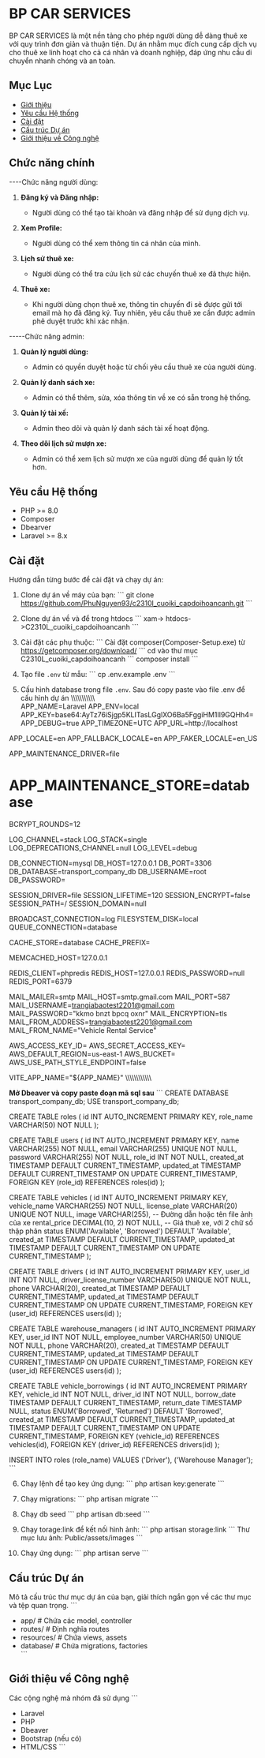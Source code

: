 # BP CAR SERVICES
BP CAR SERVICES là một nền tảng cho phép người dùng dễ dàng thuê xe với quy trình đơn giản và thuận tiện. Dự án nhằm mục đích cung cấp dịch vụ cho thuê xe linh hoạt cho cả cá nhân và doanh nghiệp, đáp ứng nhu cầu di chuyển nhanh chóng và an toàn.

## Mục Lục

- [Giới thiệu](#giới-thiệu)
- [Yêu cầu Hệ thống](#yêu-cầu-hệ-thống)
- [Cài đặt](#cài-đặt)
- [Cấu trúc Dự án](#cấu-trúc-dự-án)
- [Giới thiệu về Công nghệ](#giới-thiệu-về-công-nghệ)


## Chức năng chính

----Chức năng người dùng:
1. **Đăng ký và Đăng nhập:** 
   - Người dùng có thể tạo tài khoản và đăng nhập để sử dụng dịch vụ.

2. **Xem Profile:** 
   - Người dùng có thể xem thông tin cá nhân của mình.

3. **Lịch sử thuê xe:** 
   - Người dùng có thể tra cứu lịch sử các chuyến thuê xe đã thực hiện.

4. **Thuê xe:** 
   - Khi người dùng chọn thuê xe, thông tin chuyến đi sẽ được gửi tới email mà họ đã đăng ký. Tuy nhiên, yêu cầu thuê xe cần được admin phê duyệt trước khi xác nhận.

-----Chức năng admin:
1. **Quản lý người dùng:** 
   - Admin có quyền duyệt hoặc từ chối yêu cầu thuê xe của người dùng.

2. **Quản lý danh sách xe:** 
   - Admin có thể thêm, sửa, xóa thông tin về xe có sẵn trong hệ thống.

3. **Quản lý tài xế:** 
   - Admin theo dõi và quản lý danh sách tài xế hoạt động.

4. **Theo dõi lịch sử mượn xe:** 
   - Admin có thể xem lịch sử mượn xe của người dùng để quản lý tốt hơn.

## Yêu cầu Hệ thống

- PHP >= 8.0
- Composer
- Dbearver
- Laravel >= 8.x

## Cài đặt

Hướng dẫn từng bước để cài đặt và chạy dự án:

1. Clone dự án về máy của bạn:
    \`\`\`
   git clone https://github.com/PhuNguyen93/c2310l_cuoiki_capdoihoancanh.git
    \`\`\`

2. Clone dự án về và để trong htdocs
    \`\`\`
    xam-> htdocs->C2310L_cuoiki_capdoihoancanh
    \`\`\`

3. Cài đặt các phụ thuộc:
    \`\`\`
    Cài đặt composer(Composer-Setup.exe) từ https://getcomposer.org/download/
    \`\`\`
    cd vào thư mục C2310L_cuoiki_capdoihoancanh
   \`\`\`
    composer install
   \`\`\`

4. Tạo file `.env` từ mẫu:
   \`\`\`
   cp .env.example .env
   \`\`\`

5. Cấu hình database trong file `.env`.
    Sau đó copy paste vào file .env để cấu hình dự án
\\\\\\\\\\\\\\\\\\\\\\\
APP_NAME=Laravel
APP_ENV=local
APP_KEY=base64:AyTz76iSjgp5KLITasLGglXO6Ba5FggiHM1Il9GQHh4=
APP_DEBUG=true
APP_TIMEZONE=UTC
APP_URL=http://localhost

APP_LOCALE=en
APP_FALLBACK_LOCALE=en
APP_FAKER_LOCALE=en_US

APP_MAINTENANCE_DRIVER=file
# APP_MAINTENANCE_STORE=database

BCRYPT_ROUNDS=12

LOG_CHANNEL=stack
LOG_STACK=single
LOG_DEPRECATIONS_CHANNEL=null
LOG_LEVEL=debug

DB_CONNECTION=mysql
DB_HOST=127.0.0.1
DB_PORT=3306
DB_DATABASE=transport_company_db
DB_USERNAME=root
DB_PASSWORD=

SESSION_DRIVER=file
SESSION_LIFETIME=120
SESSION_ENCRYPT=false
SESSION_PATH=/
SESSION_DOMAIN=null

BROADCAST_CONNECTION=log
FILESYSTEM_DISK=local
QUEUE_CONNECTION=database

CACHE_STORE=database
CACHE_PREFIX=

MEMCACHED_HOST=127.0.0.1

REDIS_CLIENT=phpredis
REDIS_HOST=127.0.0.1
REDIS_PASSWORD=null
REDIS_PORT=6379

MAIL_MAILER=smtp
MAIL_HOST=smtp.gmail.com
MAIL_PORT=587
MAIL_USERNAME=trangiabaotest2201@gmail.com
MAIL_PASSWORD="kkmo bnzt bpcq oxnr"
MAIL_ENCRYPTION=tls
MAIL_FROM_ADDRESS=trangiabaotest2201@gmail.com
MAIL_FROM_NAME="Vehicle Rental Service"

AWS_ACCESS_KEY_ID=
AWS_SECRET_ACCESS_KEY=
AWS_DEFAULT_REGION=us-east-1
AWS_BUCKET=
AWS_USE_PATH_STYLE_ENDPOINT=false

VITE_APP_NAME="${APP_NAME}"
\\\\\\\\\\\\\\\\\\\\\\\

**Mở Dbeaver và copy paste đoạn mã sql sau** 
   \`\`\`
CREATE DATABASE transport_company_db;
USE transport_company_db;

CREATE TABLE roles (
    id INT AUTO_INCREMENT PRIMARY KEY,
    role_name VARCHAR(50) NOT NULL
);

CREATE TABLE users (
    id INT AUTO_INCREMENT PRIMARY KEY,
    name VARCHAR(255) NOT NULL,
    email VARCHAR(255) UNIQUE NOT NULL,
    password VARCHAR(255) NOT NULL,
    role_id INT NOT NULL,
    created_at TIMESTAMP DEFAULT CURRENT_TIMESTAMP,
    updated_at TIMESTAMP DEFAULT CURRENT_TIMESTAMP ON UPDATE CURRENT_TIMESTAMP,
    FOREIGN KEY (role_id) REFERENCES roles(id)
);

CREATE TABLE vehicles (
    id INT AUTO_INCREMENT PRIMARY KEY,
    vehicle_name VARCHAR(255) NOT NULL,
    license_plate VARCHAR(20) UNIQUE NOT NULL,
    image VARCHAR(255),  -- Đường dẫn hoặc tên file ảnh của xe
    rental_price DECIMAL(10, 2) NOT NULL,  -- Giá thuê xe, với 2 chữ số thập phân
    status ENUM('Available', 'Borrowed') DEFAULT 'Available',
    created_at TIMESTAMP DEFAULT CURRENT_TIMESTAMP,
    updated_at TIMESTAMP DEFAULT CURRENT_TIMESTAMP ON UPDATE CURRENT_TIMESTAMP
);

CREATE TABLE drivers (
    id INT AUTO_INCREMENT PRIMARY KEY,
    user_id INT NOT NULL,
    driver_license_number VARCHAR(50) UNIQUE NOT NULL,
    phone VARCHAR(20),
    created_at TIMESTAMP DEFAULT CURRENT_TIMESTAMP,
    updated_at TIMESTAMP DEFAULT CURRENT_TIMESTAMP ON UPDATE CURRENT_TIMESTAMP,
    FOREIGN KEY (user_id) REFERENCES users(id)
);

CREATE TABLE warehouse_managers (
    id INT AUTO_INCREMENT PRIMARY KEY,
    user_id INT NOT NULL,
    employee_number VARCHAR(50) UNIQUE NOT NULL,
    phone VARCHAR(20),
    created_at TIMESTAMP DEFAULT CURRENT_TIMESTAMP,
    updated_at TIMESTAMP DEFAULT CURRENT_TIMESTAMP ON UPDATE CURRENT_TIMESTAMP,
    FOREIGN KEY (user_id) REFERENCES users(id)
);

CREATE TABLE vehicle_borrowings (
    id INT AUTO_INCREMENT PRIMARY KEY,
    vehicle_id INT NOT NULL,
    driver_id INT NOT NULL,
    borrow_date TIMESTAMP DEFAULT CURRENT_TIMESTAMP,
    return_date TIMESTAMP NULL,
    status ENUM('Borrowed', 'Returned') DEFAULT 'Borrowed',
    created_at TIMESTAMP DEFAULT CURRENT_TIMESTAMP,
    updated_at TIMESTAMP DEFAULT CURRENT_TIMESTAMP ON UPDATE CURRENT_TIMESTAMP,
    FOREIGN KEY (vehicle_id) REFERENCES vehicles(id),
    FOREIGN KEY (driver_id) REFERENCES drivers(id)
);

INSERT INTO roles (role_name) VALUES ('Driver'), ('Warehouse Manager');
   \`\`\`

   
6. Chạy lệnh để tạo key ứng dụng:
   \`\`\`
   php artisan key:generate
   \`\`\`

7. Chạy migrations:
   \`\`\`
   php artisan migrate
   \`\`\`

8. Chạy db seed
   \`\`\`
   php artisan db:seed
   \`\`\`

9. Chạy torage:link để kết nối hình ảnh:
   \`\`\`
   php artisan storage:link
   \`\`\`
    Thư mục lưu ảnh: Public/assets/images
    \`\`\`

10. Chạy ứng dụng:
   \`\`\`
   php artisan serve
   \`\`\`

## Cấu trúc Dự án

Mô tả cấu trúc thư mục dự án của bạn, giải thích ngắn gọn về các thư mục và tệp quan trọng.
    \`\`\`
- app/                # Chứa các model, controller
- routes/             # Định nghĩa routes
- resources/          # Chứa views, assets
- database/           # Chứa migrations, factories  
    \`\`\`

## Giới thiệu về Công nghệ

Các cộng nghệ mà nhóm đã sử dụng
    \`\`\`
- Laravel
- PHP
- Dbeaver
- Bootstrap (nếu có)
- HTML/CSS
    \`\`\`

